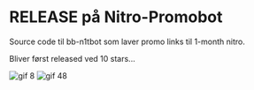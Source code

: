 # RELEASE på Nitro-Promobot
Source code til bb-n1tbot som laver promo links til 1-month nitro.

Bliver først released ved 10 stars...

![gif 8](https://github.com/BB0x82/Nitro-Promobot/assets/156855837/2e20b443-a94b-4192-b23a-2d593f31977b)
![gif 48](https://github.com/BB0x82/Nitro-Promobot/assets/156855837/aadac74d-ce64-4226-b0e5-a9e419978298)
